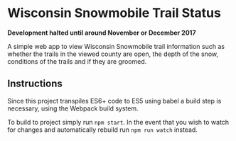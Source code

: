 # Wisconsin Snowmobile Trail Status

**Development halted until around November or December 2017**

A simple web app to view Wisconsin Snowmobile trail information such as whether
the trails in the viewed county are open, the depth of the snow, conditions of
the trails and if they are groomed.

## Instructions

Since this project transpiles ES6+ code to ES5 using babel a build step is necessary,
using the Webpack build system.

To build to project simply run `npm start`. In the event that you wish to watch for
changes and automatically rebuild run `npm run watch` instead.
